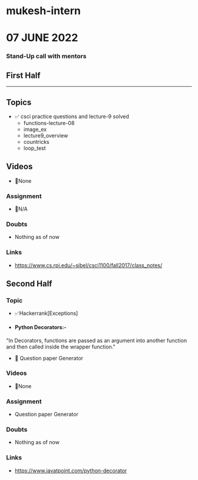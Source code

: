 # mukesh-intern

# 07 JUNE 2022
### Stand-Up call with mentors

## First Half
********
## Topics
- ✅ csci practice questions and lecture-9 solved
  - functions-lecture-08
  - image_ex
  - lecture9_overview
  - countricks
  - loop_test

## Videos

- 🚫None

### Assignment

- 🚫N/A  

### Doubts

- Nothing as of now 

### Links

- https://www.cs.rpi.edu/~sibel/csci1100/fall2017/class_notes/

## Second Half
### Topic 
- ✅Hackerrank[Exceptions]
- #### Python Decorators:-
"In Decorators, functions are passed as an argument into another function and then called inside the wrapper function."
- 🔄 Question paper Generator

### Videos

- 🚫None

### Assignment 
- Question paper Generator  

### Doubts

- Nothing as of now

### Links

- https://www.javatpoint.com/python-decorator
